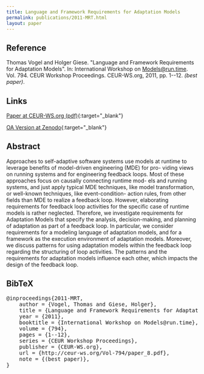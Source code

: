 ```yaml
---
title: Language and Framework Requirements for Adaptation Models
permalink: publications/2011-MRT.html
layout: paper
---
```


## Reference
Thomas Vogel and Holger Giese. "Language and Framework Requirements for Adaptation Models". In: International Workshop on Models@run.time. Vol. 794. CEUR Workshop Proceedings. CEUR-WS.org, 2011, pp. 1--12. _(best paper)_.

## Links
[Paper at CEUR-WS.org (pdf)](http://ceur-ws.org/Vol-794/paper_8.pdf){:target="_blank"}

[OA Version at Zenodo](https://zenodo.org/record/1248918){:target="_blank"}


## Abstract
Approaches to self-adaptive software systems use models at runtime to leverage benefits of model-driven engineering (MDE) for pro-
viding views on running systems and for engineering feedback loops. Most of these approaches focus on causally connecting runtime mod-
els and running systems, and just apply typical MDE techniques, like model transformation, or well-known techniques, like event-condition-
action rules, from other fields than MDE to realize a feedback loop. However, elaborating requirements for feedback loop activities for the
specific case of runtime models is rather neglected. Therefore, we investigate requirements for Adaptation Models that specify the analysis, decision-making, and planning of adaptation as part of a feedback loop. In particular, we consider requirements for a modeling language of adaptation models, and for a framework as the execution environment of adaptation models. Moreover, we discuss patterns for using adaptation models within the feedback loop regarding the structuring of loop activities. The patterns and the requirements for adaptation models influence each other, which impacts the design of the feedback loop.

## BibTeX

<div class="bibtex">
<pre>@inproceedings{2011-MRT,
    author = {Vogel, Thomas and Giese, Holger},
    title = {Language and Framework Requirements for Adaptation Models},
    year = {2011},
    booktitle = {International Workshop on Models@run.time},
    volume = {794},
    pages = {1--12},
    series = {CEUR Workshop Proceedings},
    publisher = {CEUR-WS.org},
    url = {http://ceur-ws.org/Vol-794/paper_8.pdf},
    note = {(best paper)},
}</pre>
</div>
